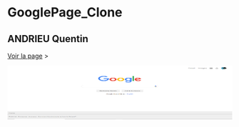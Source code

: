 # GooglePage_Clone

## ANDRIEU Quentin


[Voir la page](https://tinou95.github.io/GooglePAge_Clone/index.html) &gt;

<img height="120" alt="Merci d'être venu" width="100%" src="Capture_google.PNG" />
